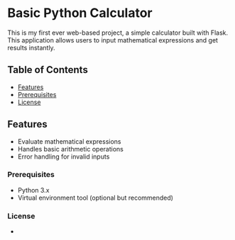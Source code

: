 # Basic Python Calculator

This is my first ever web-based project, a simple calculator built with Flask. This application allows users to input mathematical expressions and get results instantly.

## Table of Contents

- [Features](#features)
- [Prerequisites](#prerequisites)
- [License](#license)

## Features

- Evaluate mathematical expressions
- Handles basic arithmetic operations
- Error handling for invalid inputs

### Prerequisites

- Python 3.x
- Virtual environment tool (optional but recommended)

### License
- 
